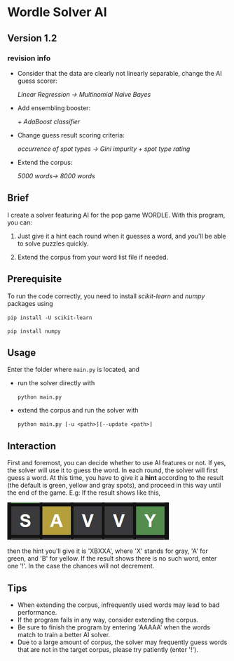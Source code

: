 # Wordle Solver AI
## Version 1.2
### revision info

* Consider that the data are clearly not linearly separable, change the AI guess scorer:

	*Linear Regression -> Multinomial Naive Bayes*

* Add ensembling booster:

	*\+ AdaBoost classifier*

* Change guess result scoring criteria:

	*occurrence of spot types -> Gini impurity + spot type rating*

* Extend the corpus:

	*5000 words-> 8000 words*


## Brief
I create a solver featuring AI for the pop game WORDLE. With this program, you can:
1. Just give it a hint each round when it guesses a word, and you'll be able to solve puzzles quickly.

1. Extend the corpus from your word list file if needed. 

## Prerequisite
To run the code correctly, you need to install *scikit-learn* and *numpy* packages using

`pip install -U scikit-learn`

`pip install numpy`

## Usage
Enter the folder where `main.py` is located, and

* run the solver directly with

    ```python main.py```

* extend the corpus and run the solver with

    ```python main.py [-u <path>][--update <path>]```
    
## Interaction
First and foremost, you can decide whether to use AI features or not. If yes, the solver will use it to guess the word. In each round, the solver will first guess a word. At this time, you have to give it a **hint** according to the result (the default is green, yellow and gray spots), and proceed in this way until the end of the game. E.g: If the result shows like this, 

![](https://github.com/coolguazitech/WordleSolver/blob/main/assets/wordle_eg.jpg)

then the hint you'll give it is 'XBXXA', where 'X' stands for gray, 'A' for green, and 'B' for yellow.
If the result shows there is no such word, enter one '!'. In the case the chances will not decrement.

## Tips
* When extending the corpus, infrequently used words may lead to bad performance.
* If the program fails in any way, consider extending the corpus.
* Be sure to finish the program by entering 'AAAAA' when the words match to train a better AI solver.
* Due to a large amount of corpus, the solver may frequently guess words that are not in the target corpus, please try patiently (enter '!').